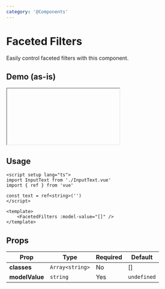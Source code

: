 ```yaml
---
category: '@Components'
---
```


<script setup lang="ts">
    import { ref } from 'vue'
    import FacetedFiltersDemo from './FacetedFiltersDemo.vue'
</script>

# Faceted Filters
Easily control faceted filters with this component.

## Demo (as-is)

<iframe data-why class="iframe-demo">
    <FacetedFiltersDemo />
</iframe>

## Usage

```vue
<script setup lang="ts">
import InputText from './InputText.vue'
import { ref } from 'vue'

const text = ref<string>('')
</script>

<template>
    <FacetedFilters :model-value="[]" />
</template>
```

## Props

| Prop           | Type                                        | Required | Default     |
|----------------|---------------------------------------------|----------|-------------|
| **classes**    | `Array<string>`                             | No       | []          |
| **modelValue** | `string`                                    | Yes      | `undefined` |
